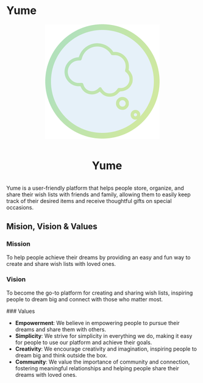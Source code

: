 # Yume

<div align="center">
  <img align="center"  width="auto" height="auto" src="/maskable_icon.png" />
  <br/>

  <div id="user-content-toc">
    <ul>
      <summary><h1 style="display: inline-block;">Yume</h1></summary>
    </ul>
  </div>
</div>

Yume is a user-friendly platform that helps people store, organize, and share their wish lists with friends and family, allowing them to easily keep track of their desired items and receive thoughtful gifts on special occasions.

## Mision, Vision & Values

### Mission

To help people achieve their dreams by providing an easy and fun way to create and share wish lists with loved ones.

### Vision

To become the go-to platform for creating and sharing wish lists, inspiring people to dream big and connect with those who matter most.

### Values

- **Empowerment**: We believe in empowering people to pursue their dreams and share them with others.
- **Simplicity**: We strive for simplicity in everything we do, making it easy for people to use our platform and achieve their goals.
- **Creativity**: We encourage creativity and imagination, inspiring people to dream big and think outside the box.
- **Community**: We value the importance of community and connection, fostering meaningful relationships and helping people share their dreams with loved ones.
